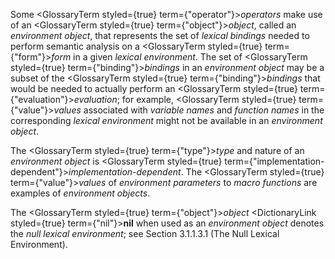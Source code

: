  



Some <GlossaryTerm styled={true} term={"operator"}><i>operators</i></GlossaryTerm> make use of an <GlossaryTerm styled={true} term={"object"}><i>object</i></GlossaryTerm>, called an *environment object*, that represents the set of *lexical bindings* needed to perform semantic analysis on a <GlossaryTerm styled={true} term={"form"}><i>form</i></GlossaryTerm> in a given *lexical environment*. The set of <GlossaryTerm styled={true} term={"binding"}><i>bindings</i></GlossaryTerm> in an *environment object* may be a subset of the <GlossaryTerm styled={true} term={"binding"}><i>bindings</i></GlossaryTerm> that would be needed to actually perform an <GlossaryTerm styled={true} term={"evaluation"}><i>evaluation</i></GlossaryTerm>; for example, <GlossaryTerm styled={true} term={"value"}><i>values</i></GlossaryTerm> associated with *variable names* and *function names* in the corresponding *lexical environment* might not be available in an *environment object*. 



The <GlossaryTerm styled={true} term={"type"}><i>type</i></GlossaryTerm> and nature of an *environment object* is <GlossaryTerm styled={true} term={"implementation-dependent"}><i>implementation-dependent</i></GlossaryTerm>. The <GlossaryTerm styled={true} term={"value"}><i>values</i></GlossaryTerm> of *environment parameters* to *macro functions* are examples of *environment objects*. 



The <GlossaryTerm styled={true} term={"object"}><i>object</i></GlossaryTerm> <DictionaryLink styled={true} term={"nil"}><b>nil</b></DictionaryLink> when used as an *environment object* denotes the *null lexical environment*; see Section 3.1.1.3.1 (The Null Lexical Environment). 



